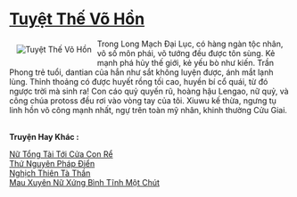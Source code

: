 <a href="https://truyenwiki.net/tuyet-the-vo-hon.36453/" title="Tuyệt Thế Võ Hồn"><h1>Tuyệt Thế Võ Hồn</h1></a><div style="display:table"><img align="right" style="float: left; padding: 10px;" src="https://truyenwiki.net/a/img/str/src/36453.jpg" alt="Tuyệt Thế Võ Hồn">Trong Long Mạch Đại Lục, có hàng ngàn tộc nhân, vô số môn phái, võ tướng đều được tôn sùng. Kẻ mạnh phá hủy thế giới, kẻ yếu bò như kiến. Trần Phong trẻ tuổi, dantian của hắn như sắt không luyện được, ánh mắt lạnh lùng. Thỉnh thoảng có được huyết rồng tối cao, huyền bí cổ quái, từ đó ngược trời mà sinh ra! Con cáo quỷ quyến rũ, hoàng hậu Lengao, nữ quỷ, và công chúa protoss đều rơi vào vòng tay của tôi. Xiuwu kế thừa, ngưng tụ linh hồn võ công mạnh nhất, ngự trên toàn mỹ nhân, khinh thường Cửu Giai.</div><p><br><b>Truyện Hay Khác :</b></p><a href="https://truyenwiki.net/nu-tong-tai-toi-cua-con-re.36207/" alt="Nữ Tổng Tài Tới Cửa Con Rể">Nữ Tổng Tài Tới Cửa Con Rể</a><br/><a href="https://github.com/nownovels/topcv/tree/master/truyenhay/35428" alt="Thứ Nguyên Pháp Điển">Thứ Nguyên Pháp Điển</a><br/><a href="https://github.com/nownovels/topcv/tree/master/truyenhay/36461" alt="Nghịch Thiên Tà Thần">Nghịch Thiên Tà Thần</a><br/><a href="https://sangtacviet.wordpress.com/2020/10/22/mau-xuyen-nu-xung-binh-tinh-mot-chut/" alt="Mau Xuyên Nữ Xứng Bình Tĩnh Một Chút">Mau Xuyên Nữ Xứng Bình Tĩnh Một Chút</a><br/>